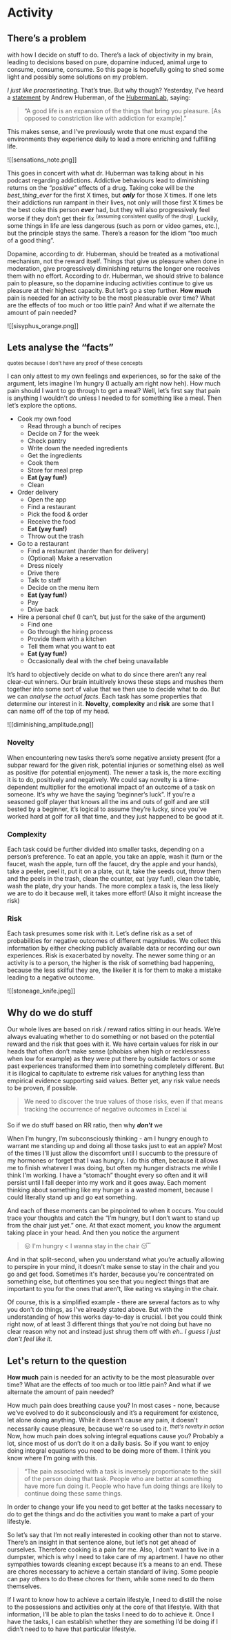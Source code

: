 # Activity

## **There’s a problem**
with how I decide on stuff to do. There’s a lack of objectivity in my brain, leading to decisions based on pure, dopamine induced, animal urge to consume, consume, consume. So this page is hopefully going to shed some light and possibly some solutions on my problem.

_I just like procrastinating._ That’s true. But why though? Yesterday, I’ve heard a [statement](https://www.youtube.com/watch?v=ha1ZbJIW1f8) by Andrew Huberman, of the [HubermanLab](http://hubermanlab.com), saying:

> “A good life is an expansion of the things that bring you pleasure. \[As opposed to constriction like with addiction for example].”

This makes sense, and I’ve previously wrote that one must expand the environments they experience daily to lead a more enriching and fulfilling life.

![[sensations_note.png]]

This goes in concert with what dr. Huberman was talking about in his podcast regarding addictions. Addictive behaviours lead to diminishing returns on the _“positive”_ effects of a drug. Taking coke will be the *best_thing_ever* for the first X times, but ***only*** for those X times. If one lets their addictions run rampant in their lives, not only will those first X times be the best coke this person ***ever*** had, but they will also progressively feel worse if they don’t get their fix <sup>(assuming consistent quality of the drug)</sup>. Luckily, some things in life are less dangerous (such as porn or video games, etc.), but the principle stays the same. There’s a reason for the idiom “too much of a good thing”.

Dopamine, according to dr. Huberman, should be treated as a motivational mechanism, not the reward itself. Things that give us pleasure when done in moderation, give progressively diminishing returns the longer one receives them with no effort. According to dr. Huberman, we should strive to balance pain to pleasure, so the dopamine inducing activities continue to give us pleasure at their highest capacity. But let’s go a step further. **How much** pain is needed for an activity to be the most pleasurable over time? What are the effects of too much or too little pain? And what if we alternate the amount of pain needed?

![[sisyphus_orange.png]]

## Lets analyse the “facts”
<sub>quotes because I don't have any proof of these concepts</sub>

I can only attest to my own feelings and experiences, so for the sake of the argument, lets imagine I’m hungry (I actually am right now heh). How much pain should I want to go through to get a meal? Well, let’s first say that pain is anything I wouldn’t do unless I needed to for something like a meal. Then let’s explore the options.

-   Cook my own food
    -   Read through a bunch of recipes
    -   Decide on 7 for the week
    -   Check pantry
    -   Write down the needed ingredients
    -   Get the ingredients
    -   Cook them
    -   Store for meal prep
    -   **Eat (yay fun!)**
    -   Clean
-   Order delivery
    -   Open the app
    -   Find a restaurant
    -   Pick the food & order
    -   Receive the food
    -   **Eat (yay fun!)**
    -   Throw out the trash
-   Go to a restaurant
    -   Find a restaurant (harder than for delivery)
    -   (Optional) Make a reservation
    -   Dress nicely
    -   Drive there
    -   Talk to staff
    -   Decide on the menu item
    -   **Eat (yay fun!)**
    -   Pay
    -   Drive back
-   Hire a personal chef (I can’t, but just for the sake of the argument)
    -   Find one
    -   Go through the hiring process
    -   Provide them with a kitchen
    -   Tell them what you want to eat
    -   **Eat (yay fun!)**
    -   Occasionally deal with the chef being unavailable

It’s hard to objectively decide on what to do since there aren’t any real clear-cut winners. Our brain intuitively knows these steps and mushes them together into some sort of value that we then use to decide what to do. But we can _analyse_ _the actual facts_. Each task has some properties that determine our interest in it. **Novelty**, **complexity** and **risk** are some that I can name off of the top of my head.

![[diminishing_amplitude.png]]

### **Novelty**
When encountering new tasks there’s some negative anxiety present (for a subpar reward for the given risk, potential injuries or something else) as well as positive (for potential enjoyment). The newer a task is, the more exciting it is to do, positively and negatively. We could say novelty is a time-dependent multiplier for the emotional impact of an outcome of a task on someone. It’s why we have the saying ‘beginner’s luck”. If you’re a seasoned golf player that knows all the ins and outs of golf and are still bested by a beginner, it’s logical to assume they’re lucky, since you’ve worked hard at golf for all that time, and they just happened to be good at it.

### **Complexity**
Each task could be further divided into smaller tasks, depending on a person’s preference. To eat an apple, you take an apple, wash it (turn or the faucet, wash the apple, turn off the faucet, dry the apple and your hands), take a peeler, peel it, put it on a plate, cut it, take the seeds out, throw them and the peels in the trash, clean the counter, eat (yay fun!), clean the table, wash the plate, dry your hands. The more complex a task is, the less likely we are to do it because well, it takes more effort! (Also it might increase the risk)

### **Risk**
Each task presumes some risk with it. Let’s define risk as a set of probabilities for negative outcomes of different magnitudes. We collect this information by either checking publicly available data or recording our own experiences. Risk is exacerbated by novelty. The newer some thing or an activity is to a person, the higher is the risk of something bad happening, because the less skilful they are, the likelier it is for them to make a mistake leading to a negative outcome.

![[stoneage_knife.jpeg]]

## Why do we do stuff
Our whole lives are based on risk / reward ratios sitting in our heads. We’re always evaluating whether to do something or not based on the potential reward and the risk that goes with it. We have certain values for risk in our heads that often don’t make sense (phobias when high or recklessness when low for example) as they were put there by outside factors or some past experiences transformed them into something completely different. But it is illogical to capitulate to extreme risk values for anything less than empirical evidence supporting said values. Better yet, any risk value needs to be proven, if possible.

> We need to discover the true values of those risks, even if that means tracking the occurrence of negative outcomes in Excel 📊

So if we do stuff based on RR ratio, then why ***don't*** we 

When I’m hungry, I’m subconsciously thinking - am I hungry enough to warrant me standing up and doing all those tasks just to eat an apple? Most of the times I'll just allow the discomfort until I succumb to the pressure of my hormones or forget that I was hungry. I do this often, because it allows me to finish whatever I was doing, but often my hunger distracts me while I think I'm working. I have a “stomach” thought every so often and it will persist until I fall deeper into my work and it goes away. Each moment thinking about something like my hunger is a wasted moment, because I could literally stand up and go eat something.

And each of these moments can be pinpointed to when it occurs. You could trace your thoughts and catch the “I’m hungry, but I don’t want to stand up from the chair just yet.” one. At that exact moment, you know the argument taking place in your head. And then you notice the argument

>😖  I'm hungry < I wanna stay in the chair 😴  

And in that split-second, when you understand what you’re actually allowing to perspire in your mind, it doesn't make sense to stay in the chair and you go and get food. Sometimes it's harder, because you're concentrated on something else, but oftentimes you see that you neglect things that are important to you for the ones that aren't, like eating vs staying in the chair.

Of course, this is a simplified example - there are several factors as to why you don't do things, as I've already stated above. But with the understanding of how this works day-to-day is crucial. I bet you could think right now, of at least 3 different things that you're not doing but have no clear reason why not and instead just shrug them off with *eh.. I guess I just don't feel like it.*

## Let's return to the question
**How much** pain is needed for an activity to be the most pleasurable over time? What are the effects of too much or too little pain? And what if we alternate the amount of pain needed?

How much pain does breathing cause you? In most cases - none, because we’ve evolved to do it subconsciously and it’s a requirement for existence, let alone doing anything. While it doesn't cause any pain, it doesn't necessarily cause pleasure, because we're so used to it. <sup><i>that's novelty in action</i></sup> Now, how much pain does solving integral equations cause you? Probably a lot, since most of us don’t do it on a daily basis. So if you want to enjoy doing integral equations you need to be doing more of them. I think you know where I’m going with this.

> “The pain associated with a task is inversely proportionate to the skill of the person doing that task. People who are better at something have more fun doing it. People who have fun doing things are likely to continue doing these same things.
 
In order to change your life you need to get better at the tasks necessary to do to get the things and do the activities you want to make a part of your lifestyle.

So let’s say that I’m not really interested in cooking other than not to starve. There’s an insight in that sentence alone, but let’s not get ahead of ourselves. Therefore cooking is a pain for me. Also, I don’t want to live in a dumpster, which is why I need to take care of my apartment. I have no other sympathies towards cleaning except because it’s a means to an end. These are chores necessary to achieve a certain standard of living. Some people can pay others to do these chores for them, while some need to do them themselves.

If I want to know how to achieve a certain lifestyle, I need to distill the noise to the possessions and activities only at the core of that lifestyle. With that information, I’ll be able to plan the tasks I need to do to achieve it. Once I have the tasks, I can establish whether they are something I’d be doing if I didn’t need to to have that particular lifestyle.